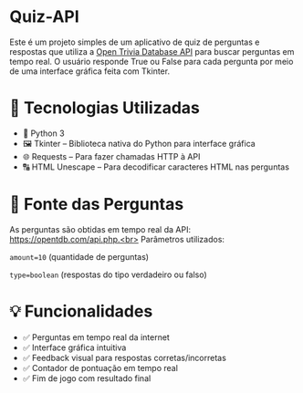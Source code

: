 # Quiz-API

Este é um projeto simples de um aplicativo de quiz de perguntas e respostas que utiliza a <a href="https://opentdb.com/">Open Trivia Database 
API</a> para buscar perguntas em tempo real. O usuário responde True ou False para cada pergunta por meio de uma interface
gráfica feita com Tkinter.

# 🚀 Tecnologias Utilizadas

<ul>
<li>🐍 Python 3</li>
<li>🖼️ Tkinter – Biblioteca nativa do Python para interface gráfica</li>
<li>🌐 Requests – Para fazer chamadas HTTP à API</li>
<li>🔠 HTML Unescape – Para decodificar caracteres HTML nas perguntas</li>
</ul>


# 🧠 Fonte das Perguntas
As perguntas são obtidas em tempo real da API:
https://opentdb.com/api.php.<br>
Parâmetros utilizados:


`amount=10` (quantidade de perguntas)

`type=boolean` (respostas do tipo verdadeiro ou falso)

# 💡 Funcionalidades

<ul>
<li>✅ Perguntas em tempo real da internet</li>
<li>✅ Interface gráfica intuitiva</li>
<li>✅ Feedback visual para respostas corretas/incorretas</li>
<li>✅ Contador de pontuação em tempo real</li>
<li>✅ Fim de jogo com resultado final</li>
</ul>
